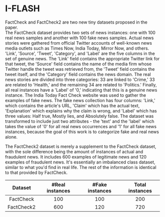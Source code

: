 # I-FLASH

FactCheck and FactCheck2 are two new tiny datasets proposed in the paper.\
The FactCheck dataset provides two sets of news instances: one with 100 real news samples and another with 100 fake news samples. Actual news stories were gathered from official Twitter accounts of well-known news media outlets such as Times Now, India Today, Mirror Now, and others. 'Link', 'Source', 'Tweet', 'Category', and 'Label' are the five columns in the set of genuine news. The 'Link' field contains the appropriate Twitter link for that tweet, the 'Source' field contains the name of the media firm whose Twitter handle the tweet was retrieved from, the 'Tweet' field contains the tweet itself, and the 'Category' field contains the news domain. The real news stories are divided into three categories: 33 are linked to 'Crime,' 33 are related to 'Health,' and the remaining 34 are related to 'Politics.' Finally, all real instances have a 'Label' of '0,' indicating that this is a genuine news instance. The India Today Fact Check website was used to gather the examples of fake news. The fake news collection has four columns: 'Link,' which contains the article's URL, 'Claim' which has the actual text, 'Explanation' which explains why the claim is wrong, and 'Label' which has three values: Half true, Mostly lies, and Absolutely false. The dataset was transformed to include just two attributes - the 'text' and the 'label' which takes the value of '0' for all real news occurrences and '1' for all fake news instances, because the goal of this work is to categorize fake and real news alone.

The FactCheck2 dataset is merely a supplement to the FactCheck dataset, with the sole difference being the amount of instances of actual and fraudulent news. It includes 600 examples of legitimate news and 120 examples of fraudulent news. It's essentially an imbalanced class dataset, similar to what you'd find in real life. The rest of the information is identical to that provided by FactCheck.

| Dataset | #Real instances | #Fake instances | Total instances |
| :-: | :-: | :-: | :-: |
| FactCheck | 100 | 100 | 200 |
| FactCheck2 | 600 | 120 | 720 |

